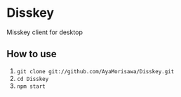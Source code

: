 Disskey
====

Misskey client for desktop

## How to use

1. `git clone git://github.com/AyaMorisawa/Disskey.git`
2. `cd Disskey`
3. `npm start`